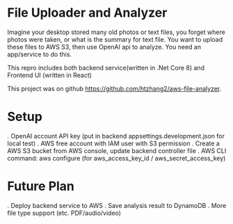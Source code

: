 #  File Uploader and Analyzer
Imagine your desktop stored many old photos or text files, you forget where photos were taken, or what is the summary for text file.  You want to upload these files to AWS S3, then use OpenAI api to analyze. You need an app/service to do this.

This repro includes both backend service(written in .Net Core 8) and Frontend UI (written in React)

This project was on github https://github.com/htzhang2/aws-file-analyzer.

# Setup

. OpenAI account API key (put in backend appsettings.development.json for local test)
. AWS free account with IAM user with S3 permission 
. Create a AWS S3 bucket from AWS console, update backend controller file
. AWS CLI command: aws configure (for aws_access_key_id / aws_secret_access_key)

# Future Plan 

. Deploy backend service to AWS
. Save analysis result to DynamoDB
. More file type support (etc. PDF/audio/video)